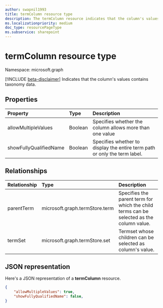 ```yaml
---
author: swapnil1993
title: termColumn resource type
description: The termColumn resource indicates that the column's values contains taxonomy data.
ms.localizationpriority: medium
doc_type: resourcePageType
ms.subservice: sharepoint
---
```


# termColumn resource type

Namespace: microsoft.graph

[!INCLUDE [beta-disclaimer](../../includes/beta-disclaimer.md)]
Indicates that the column's values contains taxonomy data.

## Properties

| Property               | Type                           | Description                                                               |
| :--------------------- | :----------------------------- | :------------------------------------------------------------------------ |
| allowMultipleValues    | Boolean                        | Specifies whether the column allows more than one value               |
| showFullyQualifiedName | Boolean                        | Specifies whether to display the entire term path or only the term label. |

## Relationships

| Relationship   | Type                      | Description
|:----------------|:--------------------------|:-------------------------------
| parentTerm     | microsoft.graph.termStore.term | Specifies the parent term for which the child terms can be selected as the column value.
| termSet      | microsoft.graph.termStore.set | Termset whose children can be selected as column's value.

## JSON representation

Here's a JSON representation of a **termColumn** resource.

<!-- { "blockType": "resource", "@odata.type": "microsoft.graph.termColumn" } -->

```json
{
    "allowMultipleValues": true,
    "showFullyQualifiedName": false,
}
```
